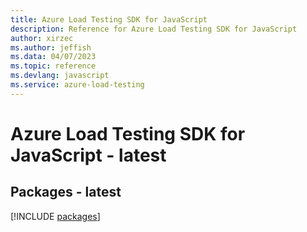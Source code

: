 ```yaml
---
title: Azure Load Testing SDK for JavaScript
description: Reference for Azure Load Testing SDK for JavaScript
author: xirzec
ms.author: jeffish
ms.data: 04/07/2023
ms.topic: reference
ms.devlang: javascript
ms.service: azure-load-testing
---
```

# Azure Load Testing SDK for JavaScript - latest
## Packages - latest
[!INCLUDE [packages](load-testing-index.md)]